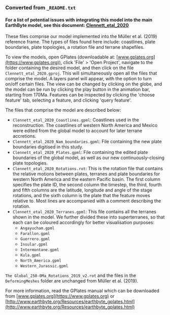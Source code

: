 ### Converted from `_README.txt`

#### For a list of potential issues with integrating this model into the main EarthByte model, see this document: [Clennett_etal_2020](https://docs.google.com/document/d/1DbSrTRR3TFW-2Xd4QONjTbsEPZKXi7H4UOFSrpkIa4U/edit?usp=sharing)

These files comprise our model implemented into the Müller et al. (2019) reference frame. The types of files found here include: coastlines, plate boundaries, plate topologies, a rotation file and terrane shapefiles.

To view the models, open GPlates (downloadable at: [www.gplates.org](https://www.gplates.org)), click 'File' > 'Open Project', navigate to the folder containing the desired model, and then click on the file `Clennett_etal_2020.gproj`. This will simultaneously open all the files that comprise the model. A layers panel will appear, with the option to turn on/off certain files. The view can be changed by clicking on the globe, and the model can be run by clicking the play button in the animation bar, starting from 170Ma. Features can be inspected by clicking the 'choose feature' tab, selecting a feature, and clicking 'query feature'.

The files that comprise the model are described below:

* `Clennett_etal_2020_Coastlines.gpml`: Coastlines used in the reconstruction. The coastlines of western North America and Mexico were edited from the global model to account for later terrane accretions.
* `Clennett_etal_2020_Nam_boundaries.gpml`: File containing the new plate boundaries digitised in this study.
* `Clennett_etal_2020_Plates.gpml`: File containing the edited plate boundaries of the global model, as well as our new continuously-closing plate topologies.
* `Clennett_etal_2020_Rotations.rot`: This is the rotation file that contains the relative motions between plates, terranes and plate boundaries for western North America and the eastern Pacific basin. The first column specifies the plate ID, the second column the timestep, the third, fourth and fifth columns are the latitude, longitude and angle of the stage rotations, and the sixth column is the plate that the feature moves relative to. Most lines are accompanied with a comment describing the rotation.
* `Clennett_etal_2020_Terranes.gpml`: This file contains all the terranes shown in the model. We further divided these into superterranes, so that each can be coloured accordingly for better visualisation purposes:
    * `Angayucham.gpml`
    * `Farallon.gpml`
    * `Guerrero.gpml`
    * `Insular.gpml`
    * `Intermontane.gpml`
    * `Kula.gpml`
    * `North_America.gpml`
    * `Western_Jurassic.gpml`

`The Global_250-0Ma_Rotations_2019_v2.rot` and the files in the `DeformingMeshes` folder are unchanged from Müller et al. (2019).

For more information, read the GPlates manual which can be downloaded from [www.gplates.org](https://www.gplates.org) or [http://www.earthbyte.org/Resources/earthbyte_gplates.html](http://www.earthbyte.org/Resources/earthbyte_gplates.html)
